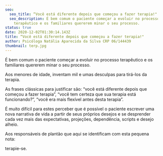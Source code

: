 ```yaml
---
seo:
  seo_title: “Você está diferente depois que começou a fazer terapia!"
  seo_description: É bem comum o paciente começar a evoluir no processo
    terapêutico e os familiares quererem minar o seu processo.
status: true
date: 2020-12-02T01:30:14.143Z
title: “Você está diferente depois que começou a fazer terapia!"
author: Psicóloga Natália Aparecida da Silva CRP 06/144439
thumbnail: terp.jpg
---
```

<!--StartFragment-->

É bem comum o paciente começar a evoluir no processo terapêutico e os familiares quererem minar o seu processo.

Aos menores de idade, inventam mil e umas desculpas para tirá-los da terapia.

As frases clássicas para justificar são: “você está diferente depois que começou a fazer terapia”, “você tem certeza que sua terapia está funcionando?”, “você era mais flexível antes desta terapia”.

É muito difícil para estes perceber que é possível o paciente escrever uma nova narrativa de vida a partir de seus próprios desejos e se desprender cada vez mais das expectativas, projeções, dependência, scripts e desejo alheio.

Aos responsáveis de plantão que aqui se identificam com esta pequena nota:

terapie-se.

<!--EndFragment-->